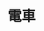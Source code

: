 ---
title: 電車
description: 电车
kana: でんしゃ
pronunciation: dennsya
tone: ⓪①
type: 名词
pubDate: 2024-08-21 00:00:15
lessonIndex: 5
---